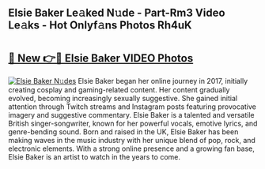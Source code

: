 ## Elsie Baker Le𝚊ked N𝚞de - Part-Rm3 Video Le𝚊ks - Hot Onlyf𝚊ns Photos Rh4uK

# <h2><a href="http://ab46890.deff.icu/?id=Elsie+Baker">🔗 New 👉🔴 Elsie Baker VIDEO Photos</a></h2>

[![Elsie Baker N𝚞des](https://i.imgur.com/rIISA9y.gif)](http://ab46890.deff.icu/?id=Elsie+Baker)
Elsie Baker began her online journey in 2017, initially creating cosplay and gaming-related content. Her content gradually evolved, becoming increasingly sexually suggestive. She gained initial attention through Twitch streams and Instagram posts featuring provocative imagery and suggestive commentary. Elsie Baker is a talented and versatile British singer-songwriter, known for her powerful vocals, emotive lyrics, and genre-bending sound. Born and raised in the UK, Elsie Baker has been making waves in the music industry with her unique blend of pop, rock, and electronic elements. With a strong online presence and a growing fan base, Elsie Baker is an artist to watch in the years to come.
